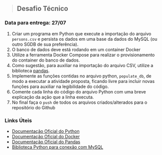 > ## Desafio Técnico

### Data para entrega: 27/07

1. Criar um programa em Python que execute a importação do arquivo `persons.csv` e persista os dados em uma base da dados do MySQL (ou outro SGDB de sua preferência).
2. O banco de dados deve está rodando em um container Docker
3. Utilize a ferramenta Docker Compose para realizar o provisionamento do container do banco de dados.
4. Como sugestão, para auxiliar na importação do arquivo CSV, utilize a biblioteca [pandas](https://pandas.pydata.org/).
5. Implemente as funções contidas no arquivo python, `populate_db`, de modo a executar a atividade proposta, ficando livre para incluir novas funções para auxiliar na legibilidade do código.
6. Comente cada linha do código do arquivo Python com uma breve explicação da ação que a linha executa.
7. No final faça o `push` de todos os arquivos criados/alterados para o repositório do Github

### Links Úteis
- [Documentação Oficial do Python](https://docs.python.org/pt-br/3/tutorial/)
- [Documentação Oficial do Docker](https://docs.docker.com/)
- [Documentação Oficial do Pandas](https://pandas.pydata.org/docs/)
- [Biblioteca Python para conexão com MySQL](https://dev.mysql.com/doc/connector-python/en/connector-python-introduction.html)
